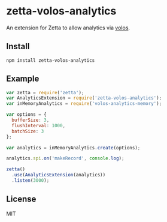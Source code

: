 # zetta-volos-analytics

An extension for Zetta to allow analytics via [volos](https://github.com/apigee-127/volos).

## Install

`npm install zetta-volos-analytics`

## Example

```js
var zetta = require('zetta');
var AnalyticsExtension = require('zetta-volos-analytics');
var inMemoryAnalytics = require('volos-analytics-memory');

var options = {
  bufferSize: 3,
  flushInterval: 1000,
  batchSize: 3
};

var analytics = inMemoryAnalytics.create(options);

analytics.spi.on('makeRecord', console.log);

zetta()
  .use(AnalyticsExtension(analytics))
  .listen(3000);
```

## License

MIT
